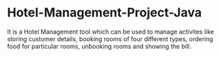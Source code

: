 # Hotel-Management-Project-Java
It is a Hotel Management tool which can be used to manage activites like storing customer details, booking rooms of four different types, ordering food for particular rooms, unbooking rooms and showing the bill.
